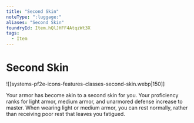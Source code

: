 ```yaml
---
title: "Second Skin"
noteType: ":luggage:"
aliases: "Second Skin"
foundryId: Item.hQlJHFF4AtqzWt3X
tags:
  - Item
---
```


# Second Skin
![[systems-pf2e-icons-features-classes-second-skin.webp|150]]

Your armor has become akin to a second skin for you. Your proficiency ranks for light armor, medium armor, and unarmored defense increase to master. When wearing light or medium armor, you can rest normally, rather than receiving poor rest that leaves you fatigued.
